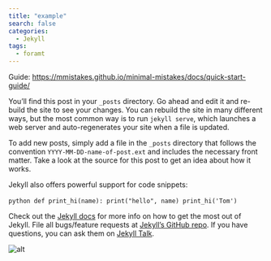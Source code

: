 ```yaml
---
title: "example"
search: false
categories: 
  - Jekyll
tags: 
  - foramt
---
```

Guide: https://mmistakes.github.io/minimal-mistakes/docs/quick-start-guide/

You’ll find this post in your `_posts` directory. Go ahead and edit it and re-build the site to see your changes. You can rebuild the site in many different ways, but the most common way is to run `jekyll serve`, which launches a web server and auto-regenerates your site when a file is updated.

To add new posts, simply add a file in the `_posts` directory that follows the convention `YYYY-MM-DD-name-of-post.ext` and includes the necessary front matter. Take a look at the source for this post to get an idea about how it works.

Jekyll also offers powerful support for code snippets:

​```python
def print_hi(name):
  print("hello", name)
print_hi('Tom')
​```

Check out the [Jekyll docs][jekyll-docs] for more info on how to get the most out of Jekyll. File all bugs/feature requests at [Jekyll’s GitHub repo][jekyll-gh]. If you have questions, you can ask them on [Jekyll Talk][jekyll-talk].

[jekyll-docs]: https://jekyllrb.com/docs/home
[jekyll-gh]:   https://github.com/jekyll/jekyll
[jekyll-talk]: https://talk.jekyllrb.com/

<img src="https://i.imgur.com/R9mFcai.png" height="" alt="alt" caption="cations"/>
<!--stackedit_data:
eyJoaXN0b3J5IjpbLTE2NTYwNjM3NTksLTE5NTk0MzY5MzcsLT
g3ODA4MTM4NiwxMjU2MTQxOTM5LDEwODA5MDMzMjgsMTAwOTM2
OTM0MCwtMzA1Nzg3MTY5LDEwODA5MDMzMjgsLTE2NTYwNjM3NT
ldfQ==
-->